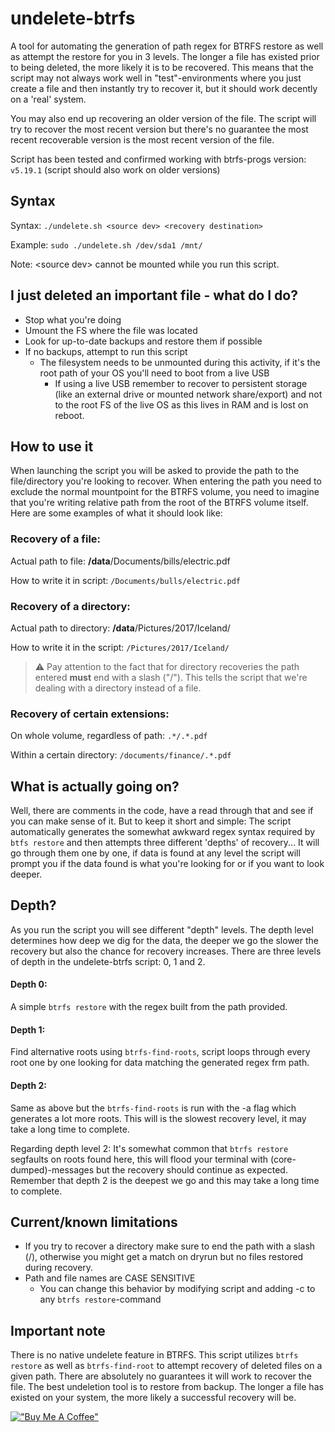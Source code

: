 # undelete-btrfs
A tool for automating the generation of path regex for BTRFS restore as well as attempt the restore for you in 3 levels.
The longer a file has existed prior to being deleted, the more likely it is to be recovered. This means that the script may not always work well in "test"-environments where you just create a file and then instantly try to recover it, but it should work decently on a 'real' system.

You may also end up recovering an older version of the file. The script will try to recover the most recent version but there's no guarantee the most recent recoverable version is the most recent version of the file.

Script has been tested and confirmed working with btrfs-progs version: `v5.19.1` (script should also work on older versions)

## Syntax
Syntax: ```./undelete.sh <source dev> <recovery destination>```

Example: ```sudo ./undelete.sh /dev/sda1 /mnt/```

Note: \<source dev\> cannot be mounted while you run this script.

## I just deleted an important file - what do I do?
* Stop what you're doing
* Umount the FS where the file was located
* Look for up-to-date backups and restore them if possible
* If no backups, attempt to run this script
    * The filesystem needs to be unmounted during this activity, if it's the root path of your OS you'll need to boot from a live USB
      * If using a live USB remember to recover to persistent storage (like an external drive or mounted network share/export) and not to the root FS of the live OS as this lives in RAM and is lost on reboot.

## How to use it
When launching the script you will be asked to provide the path to the file/directory you're looking to recover. When entering the path you need to exclude the normal mountpoint for the BTRFS volume, you need to imagine that you're writing relative path from the root of the BTRFS volume itself. Here are some examples of what it should look like:

### **Recovery of a file**:
Actual path to file: **/data**/Documents/bills/electric.pdf

How to write it in script: `/Documents/bulls/electric.pdf`

### **Recovery of a directory**:
Actual path to directory: **/data**/Pictures/2017/Iceland/

How to write it in the script: `/Pictures/2017/Iceland/`


> ⚠ Pay attention to the fact that for directory recoveries the path entered **must** end with a slash ("/"). This tells the script that we're dealing with a directory instead of a file.

### **Recovery of certain extensions**:
On whole volume, regardless of path: `.*/.*.pdf`

Within a certain directory: `/documents/finance/.*.pdf`


## What is actually going on?
Well, there are comments in the code, have a read through that and see if you can make sense of it. But to keep it short and simple: The script automatically generates the somewhat awkward regex syntax required by `btfs restore` and then attempts three different 'depths' of recovery... It will go through them one by one, if data is found at any level the script will prompt you if the data found is what you're looking for or if you want to look deeper. 

## Depth?
As you run the script you will see different "depth" levels. The depth level determines how deep we dig for the data, the deeper we go the slower the recovery but also the chance for recovery increases. There are three levels of depth in the undelete-btrfs script: 0, 1 and 2.

#### Depth 0:
A simple `btrfs restore` with the regex built from the path provided.
#### Depth 1: 
Find alternative roots using `btrfs-find-roots`, script loops through every root one by one looking for data matching the generated regex frm path.
#### Depth 2: 
Same as above but the `btrfs-find-roots` is run with the -a flag which generates a lot more roots. This will is the slowest recovery level, it may take a long time to complete. 

Regarding depth level 2: It's somewhat common that `btrfs restore` segfaults on roots found here, this will flood your terminal with (core-dumped)-messages but the recovery should continue as expected. Remember that depth 2 is the deepest we go and this may take a long time to complete.

## Current/known limitations 
* If you try to recover a directory make sure to end the path with a slash (/), otherwise you might get a match on dryrun but no files restored during recovery.
* Path and file names are CASE SENSITIVE
    * You can change this behavior by modifying script and adding -c to any `btrfs restore`-command

## Important note
There is no native undelete feature in BTRFS. This script utilizes `btrfs restore` as well as `btrfs-find-root` to attempt recovery of deleted files on a given path. There are absolutely no guarantees it will work to recover the file. The best undeletion tool is to restore from backup. The longer a file has existed on your system, the more likely a successful recovery will be.


[!["Buy Me A Coffee"](https://www.buymeacoffee.com/assets/img/custom_images/orange_img.png)](https://www.buymeacoffee.com/danielelf)

